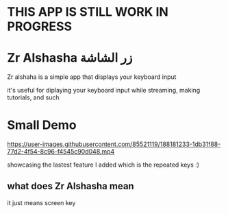 # THIS APP IS STILL WORK IN PROGRESS
# Zr Alshasha زر الشاشة
Zr alshaha is a simple app that displays your keyboard input 

it's useful for diplaying your keyboard input while streaming, making tutorials, and such

# Small Demo


https://user-images.githubusercontent.com/85521119/188181233-1db31f88-77d2-4f54-8c96-f4545c90d048.mp4

showcasing the lastest feature I added which is the repeated keys :)

## what does Zr Alshasha mean
it just means screen key
